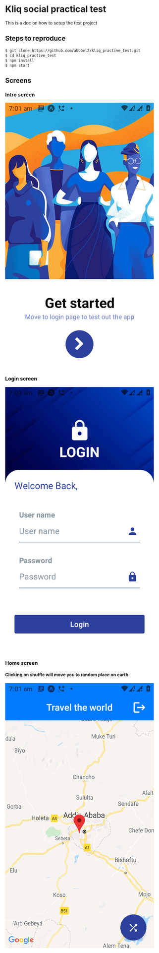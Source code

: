 # Kliq social practical test

This is a doc on how to setup the test project

## Steps to reproduce

    $ git clone https://github.com/abbbel2/kliq_practive_test.git
    $ cd kliq_practive_test
    $ npm install
    $ npm start

## Screens

### Intro screen

![Intro screen](https://github.com/abbbel2/kliq_practive_test/blob/main/assets/readme/intro.png)

### Login screen

![Intro screen](https://github.com/abbbel2/kliq_practive_test/blob/main/assets/readme/login.png)

### Home screen

#### Clicking on shuffle will move you to random place on earth

![Intro screen](https://github.com/abbbel2/kliq_practive_test/blob/main/assets/readme/home.png)
